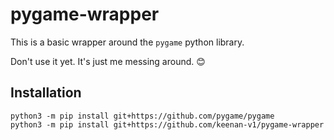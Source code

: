 # pygame-wrapper

This is a basic wrapper around the `pygame` python library.

Don't use it yet. It's just me messing around. 😊

## Installation
```shell
python3 -m pip install git+https://github.com/pygame/pygame
python3 -m pip install git+https://github.com/keenan-v1/pygame-wrapper
```